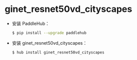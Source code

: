 # ginet_resnet50vd_cityscapes
* 安装 PaddleHub：

    ```bash
    $ pip install --upgrade paddlehub
    ```

* 安装 ginet_resnet50vd_cityscapes：

    ```bash
    $ hub install ginet_resnet50vd_cityscapes
    ```
